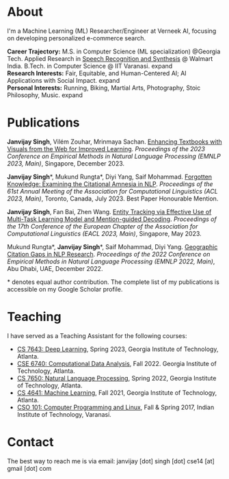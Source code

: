 # About
I'm a Machine Learning (ML) Researcher/Engineer at Verneek AI, focusing on developing personalized e-commerce search. 

<div id="career-content">
    <strong>Career Trajectory:</strong>
    <span id="career-brief-content">
        M.S. in Computer Science (ML specialization) @Georgia Tech. Applied Research in <a href="https://stories.flipkart.com/use-voice-assistant-to-buy-groceries-flipkart/">Speech Recognition and Synthesis</a> @ Walmart India.  B.Tech. in Computer Science @ IIT Varanasi.
        <span class="toggle-text" onclick="toggleCareerContent()" id="career-toggle-button">expand</span>
    </span>
    <p id="career-more-content" style="display:none;">
        Previously, I also led applied research in speech recognition and synthesis at Walmart India, playing a key role in developing a <a href="https://stories.flipkart.com/use-voice-assistant-to-buy-groceries-flipkart/">multilingual voice assistant</a>. I hold a MS in Computer Science (CS) from Georgia Tech, specializing in ML with a keen interest in Natural Language Processing and its societal applications.  My CS academic journey began at IIT Varanasi, where I graduated with the second-highest grades in my class. Please find more details in my CV.
        <span class="toggle-text" onclick="toggleCareerContent()">highlights</span>
    </p>
</div>

<div id="research-content">
    <strong>Research Interests:</strong>
    <span id="research-brief-content">
        Fair, Equitable, and Human-Centered AI; AI Applications with Social Impact.
        <span class="toggle-text" onclick="toggleResearchContent()" id="research-toggle-button">expand</span>
    </span>
    <p id="research-more-content" style="display:none;">
        More detailed content goes here...
        <span class="toggle-text" onclick="toggleResearchContent()">highlights</span>
    </p>
</div>

<div id="personal-content">
    <strong>Personal Interests:</strong>
    <span id="personal-brief-content">
        Running, Biking, Martial Arts, Photography, Stoic Philosophy, Music. 
        <span class="toggle-text" onclick="togglePersonalContent()" id="personal-toggle-button">expand</span>
    </span>
    <p id="personal-more-content" style="display:none;">
        More detailed content goes here...
        <span class="toggle-text" onclick="togglePersonalContent()">highlights</span>
    </p>
</div>


# Publications

**Janvijay Singh**, Vilém Zouhar, Mrinmaya Sachan. [Enhancing Textbooks with Visuals from the Web for Improved Learning](https://arxiv.org/pdf/2304.08931.pdf). *Proceedings of the 2023 Conference on Empirical Methods in Natural Language Processing (EMNLP 2023, Main)*, Singapore, December 2023.

**Janvijay Singh**\*, Mukund Rungta\*, Diyi Yang, Saif Mohammad. [Forgotten Knowledge: Examining the Citational Amnesia in NLP](https://aclanthology.org/2023.acl-long.341v2.pdf). *Proceedings of the 61st Annual Meeting of the Association for Computational Linguistics (ACL 2023, Main)*, Toronto, Canada, July 2023. <span class="award-badge">Best Paper Honourable Mention</span>.

**Janvijay Singh**, Fan Bai, Zhen Wang. [Entity Tracking via Effective Use of Multi-Task Learning Model and Mention-guided Decoding](https://aclanthology.org/2023.eacl-main.90.pdf). *Proceedings of the 17th Conference of the European Chapter of the Association for Computational Linguistics (EACL 2023, Main)*, Singapore, May 2023.

Mukund Rungta\*, **Janvijay Singh**\*, Saif Mohammad, Diyi Yang. [Geographic Citation Gaps in NLP Research](https://aclanthology.org/2022.emnlp-main.89.pdf). *Proceedings of the 2022 Conference on Empirical Methods in Natural Language Processing (EMNLP 2022, Main)*, Abu Dhabi, UAE, December 2022.

\* denotes equal author contribution. The complete list of my publications is accessible on my Google Scholar profile.

# Teaching

I have served as a Teaching Assistant for the following courses:

- [CS 7643: Deep Learning](https://sites.cc.gatech.edu/classes/AY2023/cs7643_spring/index.html), Spring 2023, Georgia Institute of Technology, Atlanta.
- [CSE 6740: Computational Data Analysis](https://oscar.gatech.edu/bprod/bwckctlg.p_disp_course_detail?cat_term_in=202008&subj_code_in=CSE&crse_numb_in=6740), Fall 2022. Georgia Institute of Technology, Atlanta.
- [CS 7650: Natural Language Processing](https://aritter.github.io/CS-7650-sp22/), Spring 2022, Georgia Institute of Technology, Atlanta.
- [CS 4641: Machine Learning](https://aritter.github.io/CS-4641/), Fall 2021, Georgia Institute of Technology, Atlanta.
- [CSO 101: Computer Programming and Linux](https://sites.google.com/site/pratikchattopadhyay/programming), Fall & Spring 2017, Indian Institute of Technology, Varanasi.


# Contact
The best way to reach me is via email: janvijay [dot] singh [dot] cse14 [at] gmail [dot] com
